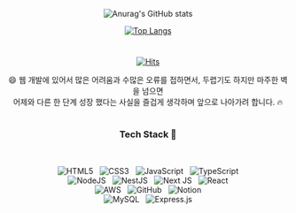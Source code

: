 <div align=center>

![Anurag's GitHub stats](https://github-readme-stats.vercel.app/api?username=justcodig&show_icons=true&theme=onedark)

[![Top Langs](https://github-readme-stats.vercel.app/api/top-langs/?username=MinHyeokChoco&layout=donut-vertical)](https://github.com/anuraghazra/github-readme-stats)

#  <p align=center>
[![Hits](https://hits.seeyoufarm.com/api/count/incr/badge.svg?url=https%3A%2F%2Fgithub.com%2FMinhyeokChoco&count_bg=%2379C83D&title_bg=%23555555&icon=&icon_color=%23E7E7E7&title=hits&edge_flat=false)](https://hits.seeyoufarm.com)

😄 웹 개발에 있어서 많은 어려움과 수많은 오류를 접하면서, 두렵기도 하지만 마주한 벽을 넘으면 <br>
    어제와 다른 한 단계 성장 했다는 사실을 즐겁게 생각하며 앞으로 나아가려 합니다. 🔥
#
<h3> Tech Stack 👀 </h3>
<br>

![HTML5](https://img.shields.io/badge/html5-%23E34F26.svg?style=for-the-badge&logo=html5&logoColor=white)&nbsp;&nbsp;
![CSS3](https://img.shields.io/badge/css3-%231572B6.svg?style=for-the-badge&logo=css3&logoColor=white)&nbsp;&nbsp;
![JavaScript](https://img.shields.io/badge/javascript-%23323330.svg?style=for-the-badge&logo=javascript&logoColor=%23F7DF1E)&nbsp;&nbsp;
![TypeScript](https://img.shields.io/badge/typescript-%23007ACC.svg?style=for-the-badge&logo=typescript&logoColor=white)<br>
![NodeJS](https://img.shields.io/badge/node.js-6DA55F?style=for-the-badge&logo=node.js&logoColor=white)&nbsp;&nbsp;
![NestJS](https://img.shields.io/badge/nestjs-%23E0234E.svg?style=for-the-badge&logo=nestjs&logoColor=white)&nbsp;&nbsp;
![Next JS](https://img.shields.io/badge/Next-black?style=for-the-badge&logo=next.js&logoColor=white)&nbsp;&nbsp;
![React](https://img.shields.io/badge/react-%2320232a.svg?style=for-the-badge&logo=react&logoColor=%2361DAFB)<br>
![AWS](https://img.shields.io/badge/AWS-%23FF9900.svg?style=for-the-badge&logo=amazon-aws&logoColor=white)&nbsp;&nbsp;
![GitHub](https://img.shields.io/badge/github-%23121011.svg?style=for-the-badge&logo=github&logoColor=white)&nbsp;&nbsp;
![Notion](https://img.shields.io/badge/Notion-%23000000.svg?style=for-the-badge&logo=notion&logoColor=white)<br>
![MySQL](https://img.shields.io/badge/mysql-4479A1.svg?style=for-the-badge&logo=mysql&logoColor=white)&nbsp;&nbsp;
![Express.js](https://img.shields.io/badge/express.js-%23404d59.svg?style=for-the-badge&logo=express&logoColor=%2361DAFB)

</div>

<!--
**MinhyeokChoco/MinhyeokChoco** is a ✨ _special_ ✨ repository because its `README.md` (this file) appears on your GitHub profile.

Here are some ideas to get you started:

- 🔭 I’m currently working on ...
- 🌱 I’m currently learning ...
- 👯 I’m looking to collaborate on ...
- 🤔 I’m looking for help with ...
- 💬 Ask me about ...
- 📫 How to reach me: ...
- 😄 Pronouns: ...
- ⚡ Fun fact: ...
-->
